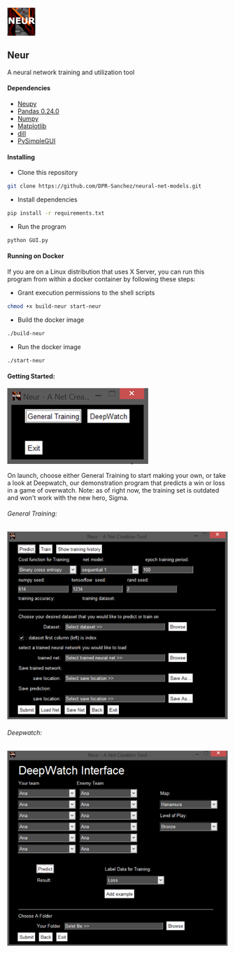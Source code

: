 ![alttext](https://github.com/DPR-Sanchez/neural-net-models/blob/dev/Neur_Icon_64.png)

## Neur
A neural network training and utilization tool

#### Dependencies

* [Neupy](https://github.com/itdxer/neupy)
* [Pandas 0.24.0](https://pandas.pydata.org/pandas-docs/stable/whatsnew/index.html#version-0-24)
* [Numpy](https://github.com/numpy/numpy)
* [Matplotlib](https://github.com/matplotlib/matplotlib)
* [dill](https://github.com/uqfoundation/dill)
* [PySimpleGUI](https://github.com/PySimpleGUI/PySimpleGUI)

#### Installing

* Clone this repository
```bash
git clone https://github.com/DPR-Sanchez/neural-net-models.git
```
* Install dependencies
```bash
pip install -r requirements.txt
```
* Run the program
```bash
python GUI.py
```

#### Running on Docker
If you are on a Linux distribution that uses X Server, you can run this program
from within a docker container by following these steps:

* Grant execution permissions to the shell scripts
```bash
chmod +x build-neur start-neur
```
* Build the docker image
```bash
./build-neur
```
* Run the docker image
```bash
./start-neur
```

#### Getting Started:
![alttext](https://github.com/DPR-Sanchez/neural-net-models/blob/dev/training_main_window_screen_shot.png)

On launch, choose either General Training to start making your own, or take a look at
Deepwatch, our demonstration program that predicts a win or loss in a game of overwatch.
Note: as of right now, the training set is outdated and won't work with the new hero,
Sigma.

###### General Training:
![alttext](https://github.com/DPR-Sanchez/neural-net-models/blob/dev/training_general_training_window_screen_shot.png)

###### Deepwatch:
![alttext](https://github.com/DPR-Sanchez/neural-net-models/blob/dev/training_deepwatch_window_screen_shot.png)

